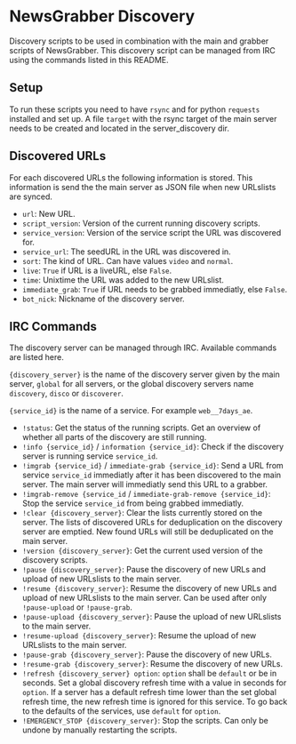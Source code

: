 # NewsGrabber Discovery

Discovery scripts to be used in combination with the main and grabber scripts of NewsGrabber. This discovery script can be managed from IRC using the commands listed in this README.

Setup
-----
To run these scripts you need to have `rsync` and for python `requests` installed and set up.
A file `target` with the rsync target of the main server needs to be created and located in the server_discovery dir.

Discovered URLs
---------------
For each discovered URLs the following information is stored. This information is send the the main server as JSON file when new URLslists are synced.

* `url`: New URL.
* `script_version`: Version of the current running discovery scripts.
* `service_version`: Version of the service script the URL was discovered for.
* `service_url`: The seedURL in the URL was discovered in.
* `sort`: The kind of URL. Can have values `video` and `normal`.
* `live`: `True` if URL is a liveURL, else `False`.
* `time`: Unixtime the URL was added to the new URLslist.
* `immediate_grab`: `True` if URL needs to be grabbed immediatly, else `False`.
* `bot_nick`: Nickname of the discovery server.

IRC Commands
------------
The discovery server can be managed through IRC. Available commands are listed here.

`{discovery_server}` is the name of the discovery server given by the main server, `global` for all servers, or the global discovery servers name `discovery`, `disco` or `discoverer`.

`{service_id}` is the name of a service. For example `web__7days_ae`.

* `!status`: Get the status of the running scripts. Get an overview of whether all parts  of the discovery are still running.
* `!info {service_id}` / `information {service_id}`: Check if the discovery server is running service `service_id`.
* `!imgrab {service_id}` / `immediate-grab {service_id}`: Send a URL from service `service_id` immediatly after it has been discovered to the main server. The main server will immediatly send this URL to a grabber.
* `!imgrab-remove {service_id` / `immediate-grab-remove {service_id}`: Stop the service `service_id` from being grabbed immediatly.
* `!clear {discovery_server}`: Clear the lists currently stored on the server. The lists of discovered URLs for deduplication on the discovery server are emptied. New found URLs will still be deduplicated on the main server.
* `!version {discovery_server}`: Get the current used version of the discovery scripts.
* `!pause {discovery_server}`: Pause the discovery of new URLs and upload of new URLslists to the main server.
* `!resume {discovery_server}`: Resume the discovery of new URLs and upload of new URLslists to the main server. Can be used after only `!pause-upload` or `!pause-grab`.
* `!pause-upload {discovery_server}`: Pause the upload of new URLslists to the main server.
* `!resume-upload {discovery_server}`: Resume the upload of new URLslists to the main server.
* `!pause-grab {discovery_server}`: Pause the discovery of new URLs.
* `!resume-grab {discovery_server}`: Resume the discovery of new URLs.
* `!refresh {discovery_server} option`: `option` shall be `default` or be in seconds. Set a global discovery refresh time with a value in seconds for `option`. If a server has a default refresh time lower than the set global refresh time, the new refresh time is ignored for this service. To go back to the defaults of the services, use `default` for `option`.
* `!EMERGENCY_STOP {discovery_server}`: Stop the scripts. Can only be undone by manually restarting the scripts.
